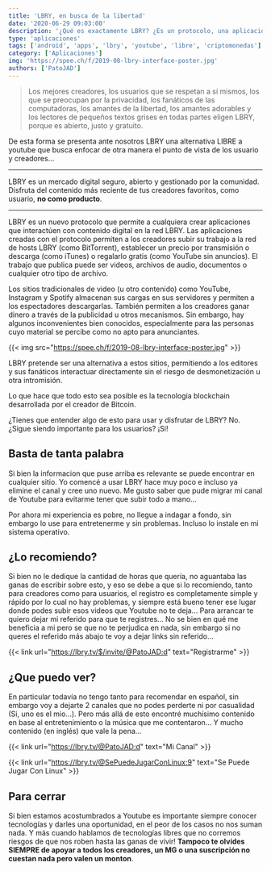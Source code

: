 ```yaml
---
title: 'LBRY, en busca de la libertad'
date: '2020-06-29 09:03:00'
description: '¿Qué es exactamente LBRY? ¿Es un protocolo, una aplicación, un sitio web o una empresa? Es hora de recuperar el control de YouTube y Amazon.'
type: 'aplicaciones'
tags: ['android', 'apps', 'lbry', 'youtube', 'libre', 'criptomonedas']
category: ['Aplicaciones']
img: 'https://spee.ch/f/2019-08-lbry-interface-poster.jpg'
authors: ['PatoJAD']
---
```


> Los mejores creadores, los usuarios que se respetan a sí mismos, los que se preocupan por la privacidad, los fanáticos de las computadoras, los amantes de la libertad, los amantes adorables y los lectores de pequeños textos grises en todas partes eligen LBRY, porque es abierto, justo y gratuito.

De esta forma se presenta ante nosotros LBRY una alternativa LIBRE a youtube que busca enfocar de otra manera el punto de vista de los usuario y creadores...

---

LBRY es un mercado digital seguro, abierto y gestionado por la comunidad. Disfruta del contenido más reciente de tus creadores favoritos, como usuario, **no como producto**.

---

LBRY es un nuevo protocolo que permite a cualquiera crear aplicaciones que interactúen con contenido digital en la red LBRY. Las aplicaciones creadas con el protocolo permiten a los creadores subir su trabajo a la red de hosts LBRY (como BitTorrent), establecer un precio por transmisión o descarga (como iTunes) o regalarlo gratis (como YouTube sin anuncios). El trabajo que publica puede ser videos, archivos de audio, documentos o cualquier otro tipo de archivo.

Los sitios tradicionales de video (u otro contenido) como YouTube, Instagram y Spotify almacenan sus cargas en sus servidores y permiten a los espectadores descargarlas. También permiten a los creadores ganar dinero a través de la publicidad u otros mecanismos. Sin embargo, hay algunos inconvenientes bien conocidos, especialmente para las personas cuyo material se percibe como no apto para anunciantes.

{{< img src="https://spee.ch/f/2019-08-lbry-interface-poster.jpg" >}}

LBRY pretende ser una alternativa a estos sitios, permitiendo a los editores y sus fanáticos interactuar directamente sin el riesgo de desmonetización u otra intromisión.

Lo que hace que todo esto sea posible es la tecnología blockchain desarrollada por el creador de Bitcoin.

¿Tienes que entender algo de esto para usar y disfrutar de LBRY? No. ¿Sigue siendo importante para los usuarios? ¡Si!

## Basta de tanta palabra

Si bien la informacion que puse arriba es relevante se puede encontrar en cualquier sitio. Yo comencé a usar LBRY hace muy poco e incluso ya elimine el canal y cree uno nuevo. Me gusto saber que pude migrar mi canal de Youtube para evitarme tener que subir todo a mano…

Por ahora mi experiencia es pobre, no llegue a indagar a fondo, sin embargo lo use para entretenerme y sin problemas. Incluso lo instale en mi sistema operativo.

## ¿Lo recomiendo?

Si bien no le dedique la cantidad de horas que quería, no aguantaba las ganas de escribir sobre esto, y eso se debe a que si lo recomiendo, tanto para creadores como para usuarios, el registro es completamente simple y rápido por lo cual no hay problemas, y siempre está bueno tener ese lugar donde podes subir esos videos que Youtube no te deja… Para arrancar te quiero dejar mi referido para que te registres… No se bien en qué me beneficia a mi pero se que no te perjudica en nada, sin embargo si no queres el referido más abajo te voy a dejar links sin referido…

{{< link url="https://lbry.tv/$/invite/@PatoJAD:d" text="Registrarme" >}}

## ¿Que puedo ver?

En particular todavía no tengo tanto para recomendar en español, sin embargo voy a dejarte 2 canales que no podes perderte ni por casualidad (Si, uno es el mio...). Pero más allá de esto encontré muchísimo contenido en base al entretenimiento o la música que me contentaron… Y mucho contenido (en inglés) que vale la pena…

{{< link url="https://lbry.tv/@PatoJAD:d" text="Mi Canal" >}}

{{< link url="https://lbry.tv/@SePuedeJugarConLinux:9" text="Se Puede Jugar Con Linux" >}}

## Para cerrar

Si bien estamos acostumbrados a Youtube es importante siempre conocer tecnologías y darles una oportunidad, en el peor de los casos no nos suman nada. Y más cuando hablamos de tecnologías libres que no corremos riesgos de que nos roben hasta las ganas de vivir! **Tampoco te olvides SIEMPRE de apoyar a todos los creadores, un MG o una suscripción no cuestan nada pero valen un monton**.
